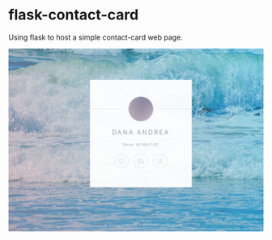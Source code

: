# flask-contact-card
Using flask to host a simple contact-card web page. 


![Image of Contact Card](https://github.com/dandrea1/flask-contact-card/blob/main/contact-card-img.jpg)

